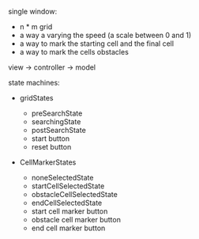 
single window:
- n * m grid
- a way a varying the speed (a scale between 0 and 1)
- a way to mark the starting cell and the final cell
- a way to mark the cells obstacles

view -> controller -> model


state machines:

- gridStates
  - preSearchState
  - searchingState
  - postSearchState
  
  + start button
  + reset button 
  
- CellMarkerStates
  - noneSelectedState
  - startCellSelectedState
  - obstacleCellSelectedState
  - endCellSelectedState

  + start cell marker button
  + obstacle cell marker button
  + end cell marker button
